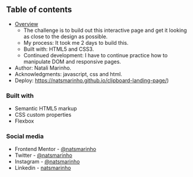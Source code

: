 ## Table of contents

- [Overview](#overview)
  - The challenge is to build out this interactive page and get it looking as close to the design as possible.
  - My process: It took me 2 days to build this.
  - Built with: HTML5 and CSS3.
  - Continued development: I have to continue practice how to manipulate DOM and responsive pages. 
- Author: Natali Marinho. 
- Acknowledgments: javascript, css and html.
- Deploy: https://natsmarinho.github.io/clipboard-landing-page/)

### Built with

- Semantic HTML5 markup
- CSS custom properties
- Flexbox

### Social media
- Frontend Mentor - [@natsmarinho](https://www.frontendmentor.io/profile/natsmarinho)
- Twitter - [@natsmarinho](https://www.twitter.com/natsmarinho)
- Instagram - [@natsmarinho](https://www.instagram.com/natsmarinho/)
- Linkedin - [natsmarinho](https://www.linkedin.com/in/natsmarinho/)
